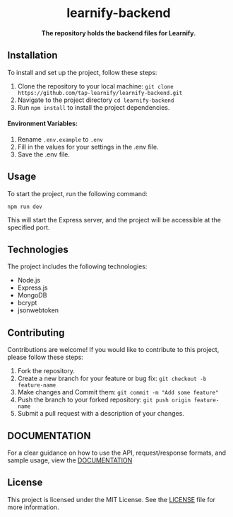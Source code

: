 <div align = "center">

# learnify-backend

#### The repository holds the backend files for Learnify.

</div>

## Installation

To install and set up the project, follow these steps:

1. Clone the repository to your local machine: `git clone https://github.com/tap-learnify/learnify-backend.git`
2. Navigate to the project directory `cd learnify-backend`
3. Run `npm install` to install the project dependencies.

#### Environment Variables:
1. Rename `.env.example` to `.env`
2. Fill in the values for your settings in the .env file.
3. Save the .env file.

## Usage

To start the project, run the following command:

`npm run dev`

This will start the Express server, and the project will be accessible at the specified port.


## Technologies

The project includes the following technologies:

- Node.js
- Express.js
- MongoDB
- bcrypt
- jsonwebtoken

## Contributing

Contributions are welcome! If you would like to contribute to this project, please follow these steps:

1. Fork the repository.
2. Create a new branch for your feature or bug fix: `git checkout -b feature-name`
3. Make changes and Commit them: `git commit -m "Add some feature"`
4. Push the branch to your forked repository: `git push origin feature-name`
5. Submit a pull request with a description of your changes.

## DOCUMENTATION
For a clear guidance on how to use the API, request/response formats, and sample usage, view the [DOCUMENTATION](https://github.com/tap-learnify/learnify-backend/blob/main/DOCUMENTATION.md)

## License

This project is licensed under the MIT License. See the [LICENSE](https://github.com/git/git-scm.com/blob/main/MIT-LICENSE.txt) file for more information.
